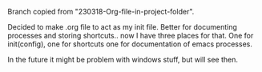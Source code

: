 Branch copied from "230318-Org-file-in-project-folder".

Decided to make .org file to act as my init file. Better for
documenting processes and storing shortcuts.. now I have three places
for that. One for init(config), one for shortcuts one for
documentation of emacs processes.

In the future it might be problem with windows stuff, but will see then.
